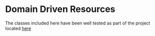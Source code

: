 Domain Driven Resources
=======================
The classes included here have been well tested as part of the project located
[here](https://github.com/brianium/php-classic-blog)